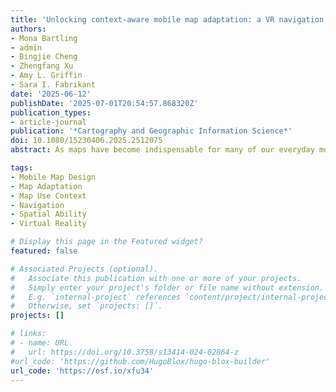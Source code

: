 ```yaml
---
title: 'Unlocking context-aware mobile map adaptation: a VR navigation user study'
authors:
- Mona Bartling
- admin
- Bingjie Cheng
- Zhengfang Xu
- Amy L. Griffin
- Sara I. Fabrikant
date: '2025-06-12'
publishDate: '2025-07-01T20:54:57.868320Z'
publication_types:
- article-journal
publication: '*Cartography and Geographic Information Science*'
doi: 10.1080/15230406.2025.2512075
abstract: As maps have become indispensable for many of our everyday mobility activities, research on context-aware mobile map adaptation has become increasingly relevant. Empirical evidence on the effectiveness of the design of context-aware mobile maps is still underexplored, but increasing slowly. We report on a virtual reality study with 54 participants where we assessed mobile map adaptation for map-assisted navigation tasks. We manipulated environmental context (i.e. light and heavy traffic) and map adaptation, comparing an adapted map that masked task-irrelevant points of interest (POIs) with a non-adapted map that provided all available POIs. Participants were asked to search for and navigate in the virtual environment to varying POIs (e.g. restaurant, coffee shop, etc.). Heavy traffic affected participants’ task completion time, particularly locomotion time, and significantly increased participants’ self-reported cognitive workload, agitation, satisfaction, and control. The adapted map provided only partial evidence for its ability to support map users to complete the navigation tasks in heavy traffic. We found participants’ individual and group differences, predominantly their sense of direction, as significant human factors to consider for designing maps that assist navigation tasks.

tags:
- Mobile Map Design
- Map Adaptation
- Map Use Context
- Navigation
- Spatial Ability
- Virtual Reality

# Display this page in the Featured widget?
featured: false

# Associated Projects (optional).
#   Associate this publication with one or more of your projects.
#   Simply enter your project's folder or file name without extension.
#   E.g. `internal-project` references `content/project/internal-project/index.md`.
#   Otherwise, set `projects: []`.
projects: []

# links:
# - name: URL
#   url: https://doi.org/10.3758/s13414-024-02864-z
#url_code: 'https://github.com/HugoBlox/hugo-blox-builder'
url_code: 'https://osf.io/xfu34'
---
```

